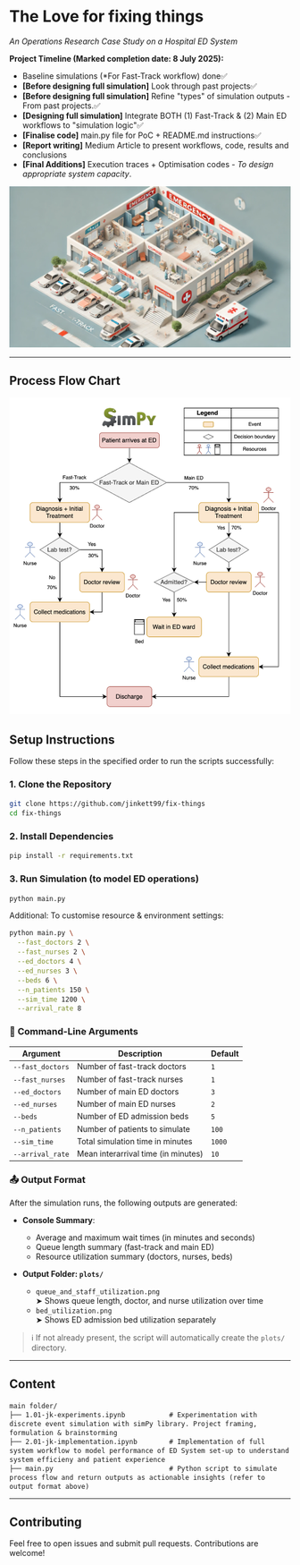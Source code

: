 # The Love for fixing things
*An Operations Research Case Study on a Hospital ED System*

**Project Timeline (Marked completion date: 8 July 2025):**
- Baseline simulations (*For Fast-Track workflow) done✅
- **[Before designing full simulation]** Look through past projects✅
- **[Before designing full simulation]** Refine "types" of simulation outputs - From past projects.✅
- **[Designing full simulation]** Integrate BOTH (1) Fast-Track & (2) Main ED workflows to "simulation logic"✅
- **[Finalise code]** main.py file for PoC + README.md instructions✅
- **[Report writing]** Medium Article to present workflows, code, results and conclusions
- **[Final Additions]** Execution traces + Optimisation codes - *To design appropriate system capacity*. 

![Image](images/ED.png)

---
## **Process Flow Chart**
![Image](images/simPy_processflow.png)

## **Setup Instructions**  

Follow these steps in the specified order to run the scripts successfully:

### **1. Clone the Repository**  
```bash
git clone https://github.com/jinkett99/fix-things
cd fix-things
```

### **2. Install Dependencies**  
```bash
pip install -r requirements.txt
```

### **3. Run Simulation (to model ED operations)**
```bash
python main.py
```
Additional: To customise resource & environment settings:
```bash
python main.py \
  --fast_doctors 2 \
  --fast_nurses 2 \
  --ed_doctors 4 \
  --ed_nurses 3 \
  --beds 6 \
  --n_patients 150 \
  --sim_time 1200 \
  --arrival_rate 8
```

### 🔧 **Command-Line Arguments**
| Argument         | Description                         | Default |
| ---------------- | ----------------------------------- | ------- |
| `--fast_doctors` | Number of fast-track doctors        | `1`     |
| `--fast_nurses`  | Number of fast-track nurses         | `1`     |
| `--ed_doctors`   | Number of main ED doctors           | `3`     |
| `--ed_nurses`    | Number of main ED nurses            | `2`     |
| `--beds`         | Number of ED admission beds         | `5`     |
| `--n_patients`   | Number of patients to simulate      | `100`   |
| `--sim_time`     | Total simulation time in minutes    | `1000`  |
| `--arrival_rate` | Mean interarrival time (in minutes) | `10`    |

### 📤 **Output Format**
After the simulation runs, the following outputs are generated:

- **Console Summary**:
  - Average and maximum wait times (in minutes and seconds)
  - Queue length summary (fast-track and main ED)
  - Resource utilization summary (doctors, nurses, beds)

- **Output Folder: `plots/`**
  - `queue_and_staff_utilization.png`  
    ➤ Shows queue length, doctor, and nurse utilization over time
  - `bed_utilization.png`  
    ➤ Shows ED admission bed utilization separately

> ℹ️ If not already present, the script will automatically create the `plots/` directory.

---

## **Content**
```
main folder/
├── 1.01-jk-experiments.ipynb           # Experimentation with discrete event simulation with simPy library. Project framing, formulation & brainstorming
├── 2.01-jk-implementation.ipynb        # Implementation of full system workflow to model performance of ED System set-up to understand system efficieny and patient experience
├── main.py                             # Python script to simulate process flow and return outputs as actionable insights (refer to output format above)
```

---

## **Contributing**  
Feel free to open issues and submit pull requests. Contributions are welcome!